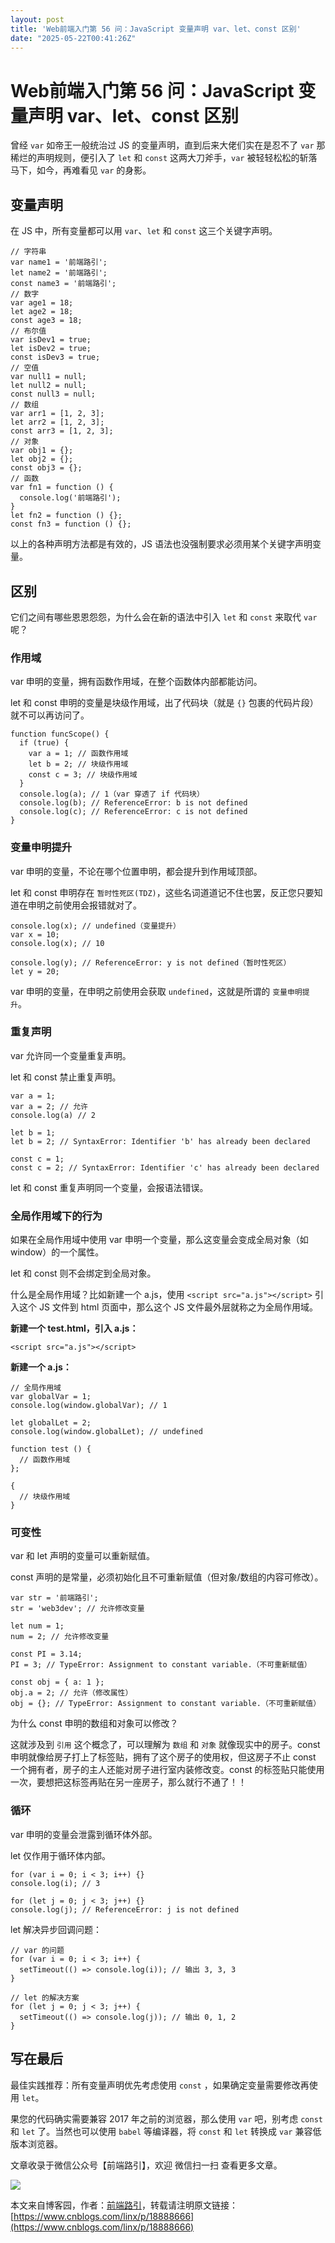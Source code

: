 ```yaml
---
layout: post
title: 'Web前端入门第 56 问：JavaScript 变量声明 var、let、const 区别'
date: "2025-05-22T00:41:26Z"
---
```

Web前端入门第 56 问：JavaScript 变量声明 var、let、const 区别
==============================================

曾经 `var` 如帝王一般统治过 JS 的变量声明，直到后来大佬们实在是忍不了 `var` 那稀烂的声明规则，便引入了 `let` 和 `const` 这两大刀斧手，`var` 被轻轻松松的斩落马下，如今，再难看见 `var` 的身影。

变量声明
----

在 JS 中，所有变量都可以用 `var`、`let` 和 `const` 这三个关键字声明。

    // 字符串
    var name1 = '前端路引';
    let name2 = '前端路引';
    const name3 = '前端路引';
    // 数字
    var age1 = 18;
    let age2 = 18;
    const age3 = 18;
    // 布尔值
    var isDev1 = true;
    let isDev2 = true;
    const isDev3 = true;
    // 空值
    var null1 = null;
    let null2 = null;
    const null3 = null;
    // 数组
    var arr1 = [1, 2, 3];
    let arr2 = [1, 2, 3];
    const arr3 = [1, 2, 3];
    // 对象
    var obj1 = {};
    let obj2 = {};
    const obj3 = {};
    // 函数
    var fn1 = function () {
      console.log('前端路引');
    }
    let fn2 = function () {};
    const fn3 = function () {};
    

以上的各种声明方法都是有效的，JS 语法也没强制要求必须用某个关键字声明变量。

区别
--

它们之间有哪些恩恩怨怨，为什么会在新的语法中引入 `let` 和 `const` 来取代 `var` 呢？

### 作用域

var 申明的变量，拥有函数作用域，在整个函数体内部都能访问。

let 和 const 申明的变量是块级作用域，出了代码块（就是 `{}` 包裹的代码片段）就不可以再访问了。

    function funcScope() {
      if (true) {
        var a = 1; // 函数作用域
        let b = 2; // 块级作用域
        const c = 3; // 块级作用域
      }
      console.log(a); // 1（var 穿透了 if 代码块）
      console.log(b); // ReferenceError: b is not defined
      console.log(c); // ReferenceError: c is not defined
    }
    

### 变量申明提升

var 申明的变量，不论在哪个位置申明，都会提升到作用域顶部。

let 和 const 申明存在 `暂时性死区(TDZ)`，这些名词道道记不住也罢，反正您只要知道在申明之前使用会报错就对了。

    console.log(x); // undefined（变量提升）
    var x = 10;
    console.log(x); // 10
    
    console.log(y); // ReferenceError: y is not defined（暂时性死区）
    let y = 20;
    

var 申明的变量，在申明之前使用会获取 `undefined`，这就是所谓的 `变量申明提升`。

### 重复声明

var 允许同一个变量重复声明。

let 和 const 禁止重复声明。

    var a = 1;
    var a = 2; // 允许
    console.log(a) // 2
    
    let b = 1;
    let b = 2; // SyntaxError: Identifier 'b' has already been declared
    
    const c = 1;
    const c = 2; // SyntaxError: Identifier 'c' has already been declared
    

let 和 const 重复声明同一个变量，会报语法错误。

### 全局作用域下的行为

如果在全局作用域中使用 var 申明一个变量，那么这变量会变成全局对象（如 window）的一个属性。

let 和 const 则不会绑定到全局对象。

什么是全局作用域？比如新建一个 a.js，使用 `<script src="a.js"></script>` 引入这个 JS 文件到 html 页面中，那么这个 JS 文件最外层就称之为全局作用域。

**新建一个 test.html，引入 a.js：**

    <script src="a.js"></script>
    

**新建一个 a.js：**

    // 全局作用域
    var globalVar = 1;
    console.log(window.globalVar); // 1
    
    let globalLet = 2;
    console.log(window.globalLet); // undefined
    
    function test () {
      // 函数作用域
    };
    
    {
      // 块级作用域
    }
    

### 可变性

var 和 let 声明的变量可以重新赋值。

const 声明的是常量，必须初始化且不可重新赋值（但对象/数组的内容可修改）。

    var str = '前端路引';
    str = 'web3dev'; // 允许修改变量
    
    let num = 1;
    num = 2; // 允许修改变量
    
    const PI = 3.14;
    PI = 3; // TypeError: Assignment to constant variable.（不可重新赋值）
    
    const obj = { a: 1 };
    obj.a = 2; // 允许（修改属性）
    obj = {}; // TypeError: Assignment to constant variable.（不可重新赋值）
    

为什么 const 申明的数组和对象可以修改？

这就涉及到 `引用` 这个概念了，可以理解为 `数组` 和 `对象` 就像现实中的房子。const 申明就像给房子打上了标签贴，拥有了这个房子的使用权，但这房子不止 const 一个拥有者，房子的主人还能对房子进行室内装修改变。const 的标签贴只能使用一次，要想把这标签再贴在另一座房子，那么就行不通了！！

### 循环

var 申明的变量会泄露到循环体外部。

let 仅作用于循环体内部。

    for (var i = 0; i < 3; i++) {}
    console.log(i); // 3
    
    for (let j = 0; j < 3; j++) {}
    console.log(j); // ReferenceError: j is not defined
    

let 解决异步回调问题：

    // var 的问题
    for (var i = 0; i < 3; i++) {
      setTimeout(() => console.log(i)); // 输出 3, 3, 3
    }
    
    // let 的解决方案
    for (let j = 0; j < 3; j++) {
      setTimeout(() => console.log(j)); // 输出 0, 1, 2
    }
    

写在最后
----

最佳实践推荐：所有变量声明优先考虑使用 `const` ，如果确定变量需要修改再使用 `let`。

果您的代码确实需要兼容 2017 年之前的浏览器，那么使用 `var` 吧，别考虑 `const` 和 `let` 了。当然也可以使用 `babel` 等编译器，将 `const` 和 `let` 转换成 `var` 兼容低版本浏览器。

文章收录于微信公众号【前端路引】，欢迎 微信扫一扫 查看更多文章。

![](https://images.cnblogs.com/cnblogs_com/linx/2447020/o_250228035031_%E5%85%AC%E4%BC%97%E5%8F%B7%E4%BA%8C%E7%BB%B4%E7%A0%81.png)

本文来自博客园，作者：[前端路引](https://www.cnblogs.com/linx/)，转载请注明原文链接：[https://www.cnblogs.com/linx/p/18888666](https://www.cnblogs.com/linx/p/18888666)